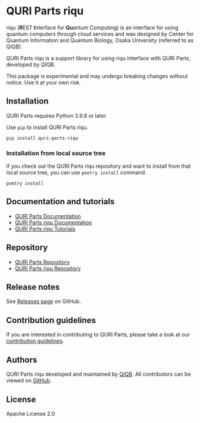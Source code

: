 # QURI Parts riqu

riqu (**R**EST **I**nterface for **Qu**antum Computing) is an interface for using quantum computers
through cloud services and was designed by Center for Quantum Information and Quantum Biology, Osaka University (referred to as QIQB).

QURI Parts riqu is a support library for using riqu interface with QURI Parts, developed by QIQB.

This package is experimental and may undergo breaking changes without notice.
Use it at your own risk.


## Installation

QURI Parts requires Python 3.9.8 or later.

Use `pip` to install QURI Parts riqu.

```
pip install quri-parts-riqu
```

### Installation from local source tree

If you check out the QURI Parts riqu repository and want to install from that local source tree, you can use `poetry install` command.

```
poetry install
```


## Documentation and tutorials

 - [QURI Parts Documentation](https://quri-parts.qunasys.com)
 - [QURI Parts riqu Documentation](https://quri-parts-riqu.readthedocs.io)
 - [QURI Parts riqu Tutorials](https://quri-parts-riqu.readthedocs.io/en/latest/tutorials.html)


## Repository

 - [QURI Parts Repository](https://github.com/QunaSys/quri-parts)
 - [QURI Parts riqu Repository](https://github.com/qiqb-osaka/quri-parts-riqu)


## Release notes

See [Releases page](https://github.com/qiqb-osaka/quri-parts-riqu/releases) on GitHub.


## Contribution guidelines

If you are interested in contributing to QURI Parts, please take a look at our [contribution guidelines](CONTRIBUTING.md).


## Authors

QURI Parts riqu developed and maintained by [QIQB](https://qiqb.osaka-u.ac.jp/). All contributors can be viewed on [GitHub](https://github.com/qiqb-osaka/quri-parts-riqu/graphs/contributors).


## License

Apache License 2.0
